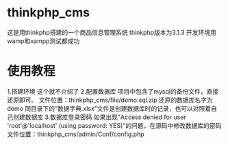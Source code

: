# thinkphp_cms
这是用thinkphp搭建的一个商品信息管理系统
	thinkphp版本为3.1.3
	开发环境用wamp和xampp测试都成功
	
# 使用教程
1.搭建环境
	这个就不介绍了
2.配置数据库
	项目中包含了mysql的备份文件，直接还原即可。
		文件位置：thinkphp_cms/file/demo.sql.zip    还原的数据库名字为demo
		同目录下的“数据字典.xlsx"文件是创建数据库时的记录，也可以对照着自己创建数据库
3.数据库登录密码
	如果出现"Access denied for user 'root'@'localhost' (using password: YES)"的问题，在源码中修改数据库的密码
		文件位置：thinkphp_cms/admin/Conf/config.php

		
